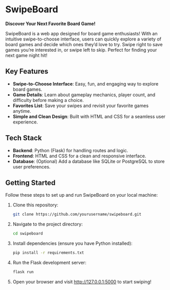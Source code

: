 # SwipeBoard  
**Discover Your Next Favorite Board Game!**  

SwipeBoard is a web app designed for board game enthusiasts! With an intuitive swipe-to-choose interface, users can quickly explore a variety of board games and decide which ones they’d love to try. Swipe right to save games you’re interested in, or swipe left to skip. Perfect for finding your next game night hit!  

## Key Features  
- **Swipe-to-Choose Interface**: Easy, fun, and engaging way to explore board games.  
- **Game Details**: Learn about gameplay mechanics, player count, and difficulty before making a choice.  
- **Favorites List**: Save your swipes and revisit your favorite games anytime.  
- **Simple and Clean Design**: Built with HTML and CSS for a seamless user experience.  

## Tech Stack  
- **Backend**: Python (Flask) for handling routes and logic.  
- **Frontend**: HTML and CSS for a clean and responsive interface.  
- **Database**: (Optional) Add a database like SQLite or PostgreSQL to store user preferences.  

## Getting Started  
Follow these steps to set up and run SwipeBoard on your local machine:  

1. Clone this repository:  
   ```bash  
   git clone https://github.com/yourusername/swipeboard.git  


2. Navigate to the project directory:
   ```bash
   cd swipeboard  
3. Install dependencies (ensure you have Python installed):
   ```bash
   pip install -r requirements.txt  

4. Run the Flask development server:
   ```bash
   flask run
5. Open your browser and visit http://127.0.0.1:5000 to start swiping!



   

   
